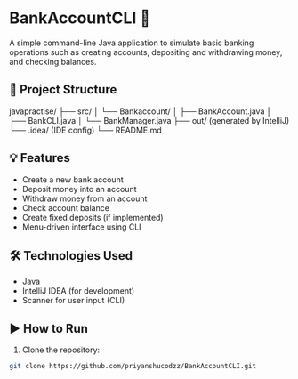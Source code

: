 # BankAccountCLI 🚀

A simple command-line Java application to simulate basic banking operations such as creating accounts, depositing and withdrawing money, and checking balances.

## 📂 Project Structure
javapractise/
├── src/
│ └── Bankaccount/
│ ├── BankAccount.java
│ ├── BankCLI.java
│ └── BankManager.java
├── out/ (generated by IntelliJ)
├── .idea/ (IDE config)
└── README.md

## 💡 Features

- Create a new bank account
- Deposit money into an account
- Withdraw money from an account
- Check account balance
- Create fixed deposits (if implemented)
- Menu-driven interface using CLI

## 🛠 Technologies Used

- Java
- IntelliJ IDEA (for development)
- Scanner for user input (CLI)

## ▶️ How to Run

1. Clone the repository:

```bash
git clone https://github.com/priyanshucodzz/BankAccountCLI.git
